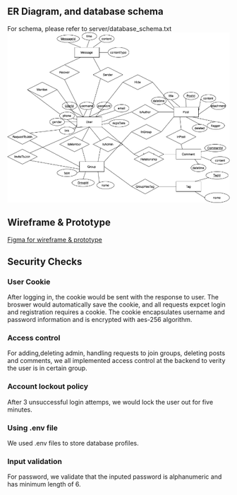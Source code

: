 ## ER Diagram, and database schema
For schema, please refer to server/database_schema.txt
![ER](557ER.drawio.png)

## Wireframe & Prototype
[Figma for wireframe & prototype](https://www.figma.com/file/n99Cx3dItqtl2d68DVsool/Project?node-id=243%3A1)

## Security Checks
### User Cookie
After logging in, the cookie would be sent with the response to user. The broswer would automatically save the cookie, and all requests expcet login and registration requires a cookie.
The cookie encapsulates username and password information and is encrypted with aes-256 algorithm.
### Access control
For adding,deleting admin, handling requests to join groups, deleting posts and comments, we all implemented access control at the backend to verity the user is in certain group.
### Account lockout policy
After 3 unsuccessful login attemps, we would lock the user out for five minutes.
### Using .env file
We used .env files to store database profiles.
### Input validation
For password, we validate that the inputed password is alphanumeric and has minimum length of 6.